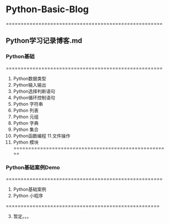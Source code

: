 # Python-Basic-Blog
=====================================================

## Python学习记录博客.md
### Python基础

=====================================================

1. Python数据类型
2. Python输入输出
3. Python选择判断语句
4. Python循环控制语句
5. Python 字符串
6. Python 列表
7. Python 元组
8. Python 字典
9. Python 集合
10. Python函数编程
11.文件操作
12. Python 模块
=====================================================

### Python基础案例Demo

=====================================================
1. Python基础案例
2. Python 小程序

====================================================

3. 暂定。。。
